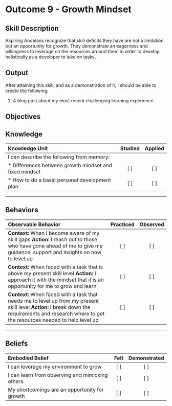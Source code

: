 # Outcome 9 - Growth Mindset

**Skill Description**
----------
Aspiring Andelans recognize that skill deficits they have are not a limitation but an opportunity for growth. They demonstrate an eagerness and willingness to leverage on the resources around them in order to develop holistically as a developer to take on tasks.


**Output**
----------
After attaining this skill, and as a demonstration of it, I should be able to create the following:

1. A blog post about my most recent challenging learning experience.


**Objectives**
----------

## **Knowledge**


| Knowledge Unit   |      Studied      | Applied |
|:-------------|:------------------:|:--------:|
| I can describe the following from memory: | | |
| * Differences between growth mindset and fixed mindset | [ ] |    [ ] |
| * How to do a basic personal development plan  | [ ] |    [ ] |


----------


## **Behaviors**


| Observable Behavior   |      Practiced      | Observed |
|:-------------|:------------------:|:--------:|
| **Context:** When I become aware of my skill gaps **Action:** I reach out to those who have gone ahead of me to give me guidance, support and insights on how to level up | [ ] |    [ ] |
| **Context:** When faced with a task that is above my present skill level **Action:** I approach it with the mindset that it is an opportunity for me to grow and learn  | [ ] |    [ ] |
| **Context:** When faced with a task that needs me to level up from my present skill level **Action:** I break down the requirements and research where to get the resources needed to help level up  | [ ] |    [ ] |
----------


## **Beliefs**


| Embodied Belief   |      Felt      | Demonstrated |
|:-------------|:------------------:|:--------:|
| I can leverage my environment to grow | [ ] | [ ] |
| I can learn from observing and mimicking others | [ ] | [ ] |
| My shortcomings are an opportunity for growth | [ ] | [ ] |
